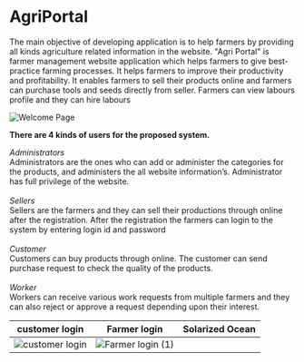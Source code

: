 # AgriPortal

The main objective of developing application is to help farmers by providing all kinds agriculture related information in the website.
"Agri Portal" is farmer management website application which helps farmers to give best-practice farming processes. It helps farmers to improve their productivity and profitability. It enables farmers to sell their products online and farmers can purchase tools and seeds directly from seller. Farmers can view labours profile and they can hire labours


![Welcome Page](https://user-images.githubusercontent.com/83111706/119300908-33bfac00-bc7f-11eb-8f5a-5f2a7e31231b.PNG)

**There are 4 kinds of users for the proposed system.**

 *Administrators*  
Administrators are the ones who can add or administer the categories for the products, and administers the all website information’s. Administrator has full privilege of the website.  
<br/>*Sellers*  
Sellers are the farmers and they can sell their productions through online after the registration. After the registration the farmers can login to the system by entering login id and password  
<br/>*Customer*  
Customers can buy products through online. The customer can send purchase request to check the quality of the products.  
<br/>*Worker*  
Workers can receive various work requests from multiple farmers and they can also reject or approve a request depending upon their interest.  



customer login            |  Farmer login          |  Solarized Ocean         
:-------------------------:|:-------------------------:|:-------------------------:
![customer login](https://user-images.githubusercontent.com/83111706/119304318-b5fe9f00-bc84-11eb-97dc-b9b8d5a7630f.PNG)  |  ![Farmer login (1)](https://user-images.githubusercontent.com/83111706/119304776-5f459500-bc85-11eb-8e65-abb90bdaa986.PNG)


